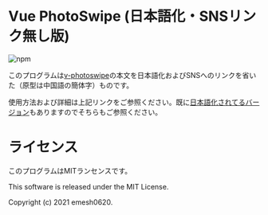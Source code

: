 # Vue PhotoSwipe (日本語化・SNSリンク無し版)

![npm](https://img.shields.io/npm/l/express.svg)


このプログラムは[v-photoswipe](https://github.com/Leesson/v-photoswipe
)の本文を日本語化およびSNSへのリンクを省いた（原型は中国語の簡体字）ものです。

使用方法および詳細は上記リンクをご参照ください。既に[日本語化されてるバージョン](https://github.com/sootwork/v-photoswipe)もありますのでそちらもご参照ください。

# ライセンス

このプログラムはMITランセンスです。

This software is released under the MIT License.

Copyright (c) 2021 emesh0620.


